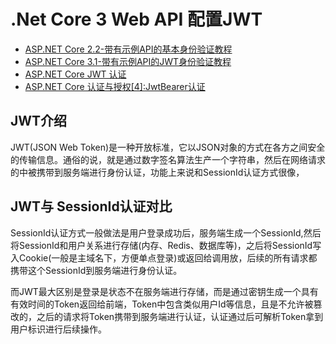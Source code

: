 ﻿# .Net Core 3 Web API 配置JWT

- [ASP.NET Core 2.2-带有示例API的基本身份验证教程](https://jasonwatmore.com/post/2018/09/08/aspnet-core-21-basic-authentication-tutorial-with-example-api)
- [ASP.NET Core 3.1-带有示例API的JWT身份验证教程](https://jasonwatmore.com/post/2019/10/11/aspnet-core-3-jwt-authentication-tutorial-with-example-api#authorize-attribute-cs)
- [ASP.NET Core JWT 认证](https://beckjin.com/2019/03/24/aspnet-jwt/)
- [ASP.NET Core 认证与授权[4]:JwtBearer认证](https://www.cnblogs.com/RainingNight/p/jwtbearer-authentication-in-asp-net-core.html)
## JWT介绍
JWT(JSON Web Token)是一种开放标准，它以JSON对象的方式在各方之间安全的传输信息。通俗的说，就是通过数字签名算法生产一个字符串，然后在网络请求的中被携带到服务端进行身份认证，功能上来说和SessionId认证方式很像，

## JWT与 SessionId认证对比

SessionId认证方式一般做法是用户登录成功后，服务端生成一个SessionId,然后将SessionId和用户关系进行存储(内存、Redis、数据库等)，之后将SessionId写入Cookie(一般是主域名下，方便单点登录)或返回给调用放，后续的所有请求都携带这个SessionId到服务端进行身份认证。

而JWT最大区别是登录是状态不在服务端进行存储，而是通过密钥生成一个具有有效时间的Token返回给前端，Token中包含类似用户Id等信息，且是不允许被篡改的，之后的请求将Token携带到服务端进行认证，认证通过后可解析Token拿到用户标识进行后续操作。
